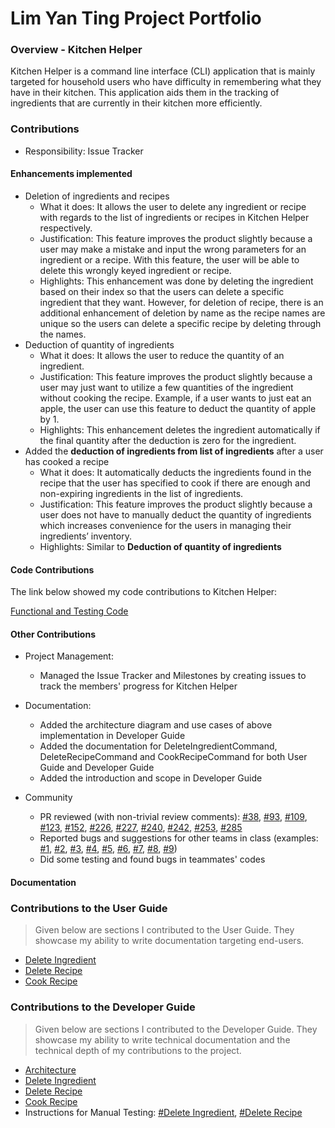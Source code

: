 # Lim Yan Ting Project Portfolio

### Overview - Kitchen Helper
Kitchen Helper is a command line interface (CLI) application that is mainly targeted for household users who have difficulty in remembering what they have in their kitchen. This application aids them in the tracking of ingredients that are currently in their kitchen more efficiently.

### Contributions
+ Responsibility: Issue Tracker

#### Enhancements implemented
+ Deletion of ingredients and recipes
    + What it does: It allows the user to delete any ingredient or recipe with regards to the list of ingredients or recipes in Kitchen Helper respectively. 
    + Justification: This feature improves the product slightly because a user may make a mistake and input the wrong parameters for an ingredient or a recipe. With this feature, the user will be able to delete this wrongly keyed ingredient or recipe. 
    + Highlights: This enhancement was done by deleting the ingredient based on their index so that the users can delete a specific ingredient that they want. However, for deletion of recipe, there is an additional enhancement of deletion by name as the recipe names are unique so the users can delete a specific recipe by deleting through the names.
+ Deduction of quantity of ingredients 
    + What it does: It allows the user to reduce the quantity of an ingredient.
    + Justification: This feature improves the product slightly because a user may just want to utilize a few quantities of the ingredient without cooking the recipe. Example, if a user wants to just eat an apple, the user can use this feature to deduct the quantity of apple by 1.
    + Highlights: This enhancement deletes the ingredient automatically if the final quantity after the deduction is zero for the ingredient. 
+ Added the <b>deduction of ingredients from list of ingredients</b> after a user has cooked a recipe
    + What it does: It automatically deducts the ingredients found in the recipe that the user has specified to cook if there are enough and non-expiring ingredients in the list of ingredients. 
    + Justification: This feature improves the product slightly because a user does not have to manually deduct the quantity of ingredients which increases convenience for the users in managing their ingredients’ inventory. 
    + Highlights: Similar to <b>Deduction of quantity of ingredients</b>

#### Code Contributions 
The link below showed my code contributions to Kitchen Helper:

[Functional and Testing Code](https://nus-cs2113-ay1920s2.github.io/tp-dashboard/#breakdown=true&search=yantingsanity&sort=groupTitle&sortWithin=title&since=2020-03-01&timeframe=commit&mergegroup=false&groupSelect=groupByRepos&tabOpen=true&tabType=authorship&tabAuthor=yantingsanity&tabRepo=AY1920S2-CS2113T-M16-2%2Ftp%5Bmaster%5D)

#### Other Contributions 
+ Project Management:
    + Managed the Issue Tracker and Milestones by creating issues to track the members' progress for Kitchen Helper

+ Documentation:
    + Added the architecture diagram and use cases of above implementation in Developer Guide
    + Added the documentation for DeleteIngredientCommand, DeleteRecipeCommand and CookRecipeCommand for both User Guide and Developer Guide 
    + Added the introduction and scope in Developer Guide
    
+ Community
    + PR reviewed (with non-trivial review comments): [#38](https://github.com/AY1920S2-CS2113T-M16-2/tp/pull/38), [#93](https://github.com/AY1920S2-CS2113T-M16-2/tp/pull/93), [#109](https://github.com/AY1920S2-CS2113T-M16-2/tp/pull/109), [#123](https://github.com/AY1920S2-CS2113T-M16-2/tp/pull/123), [#152](https://github.com/AY1920S2-CS2113T-M16-2/tp/pull/152), [#226](https://github.com/AY1920S2-CS2113T-M16-2/tp/pull/226), [#227](https://github.com/AY1920S2-CS2113T-M16-2/tp/pull/227), [#240](https://github.com/AY1920S2-CS2113T-M16-2/tp/pull/240), [#242](https://github.com/AY1920S2-CS2113T-M16-2/tp/pull/242), [#253](https://github.com/AY1920S2-CS2113T-M16-2/tp/pull/253), [#285](https://github.com/AY1920S2-CS2113T-M16-2/tp/pull/285)
    + Reported bugs and suggestions for other teams in class (examples: [#1](https://github.com/yantingsanity/ped/issues/1), [#2](https://github.com/yantingsanity/ped/issues/2), [#3](https://github.com/yantingsanity/ped/issues/3), [#4](https://github.com/yantingsanity/ped/issues/4), [#5](https://github.com/yantingsanity/ped/issues/5), [#6](https://github.com/yantingsanity/ped/issues/6), [#7](https://github.com/yantingsanity/ped/issues/7), [#8](https://github.com/yantingsanity/ped/issues/8), [#9](https://github.com/yantingsanity/ped/issues/9))
    + Did some testing and found bugs in teammates' codes 

#### Documentation
### Contributions to the User Guide
> Given below are sections I contributed to the User Guide. They showcase my ability to write documentation targeting end-users.

+ [Delete Ingredient](https://ay1920s2-cs2113t-m16-2.github.io/tp/UserGuide.html#333-delete-an-ingredient-deleteingredient-isabella-and-yan-ting)
+ [Delete Recipe](https://ay1920s2-cs2113t-m16-2.github.io/tp/UserGuide.html#343-delete-a-recipe-deleterecipe-yan-ting)
+ [Cook Recipe](https://ay1920s2-cs2113t-m16-2.github.io/tp/UserGuide.html#345-cooking-a-recipe-cookrecipe-hui-zhen-and-yan-ting) 
    
### Contributions to the Developer Guide 
> Given below are sections I contributed to the Developer Guide. They showcase my ability to write technical documentation and the technical depth of my contributions to the project.

+ [Architecture](https://ay1920s2-cs2113t-m16-2.github.io/tp/DeveloperGuide.html#31-architecture)
+ [Delete Ingredient](https://ay1920s2-cs2113t-m16-2.github.io/tp/DeveloperGuide.html#413-delete-specific-ingredientss)
+ [Delete Recipe](https://ay1920s2-cs2113t-m16-2.github.io/tp/DeveloperGuide.html#424-delete-a-specific-recipe)
+ [Cook Recipe](https://ay1920s2-cs2113t-m16-2.github.io/tp/DeveloperGuide.html#423-cooking-of-recipe)
+ Instructions for Manual Testing: [#Delete Ingredient](https://ay1920s2-cs2113t-m16-2.github.io/tp/DeveloperGuide.html#f4-delete-an-ingredient), [#Delete Recipe](https://ay1920s2-cs2113t-m16-2.github.io/tp/DeveloperGuide.html#f9-delete-a-recipe)
